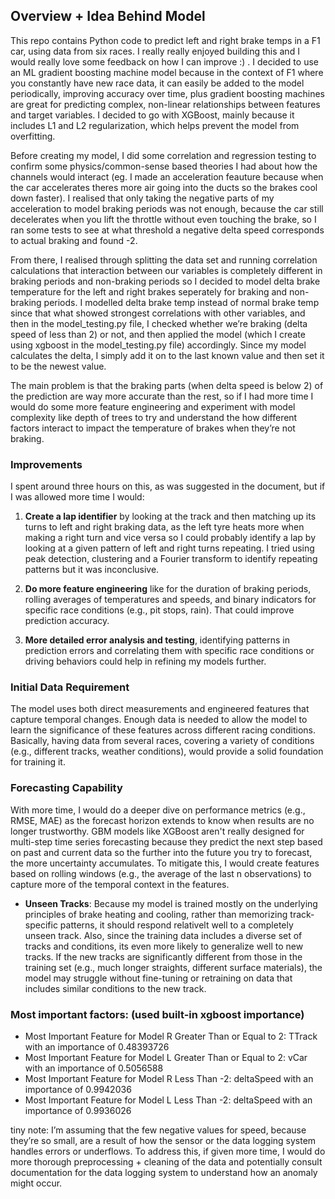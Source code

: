 ## Overview + Idea Behind Model 

This repo contains Python code to predict left and right brake temps in a F1 car, using data from six races. I really really enjoyed building this and I would really love some feedback on how I can improve :) . I decided to use an ML gradient boosting machine model because in the context of F1 where you constantly have new race data, it can easily be added to the model periodically, improving accuracy over time, plus gradient boosting machines are great for predicting complex, non-linear relationships between features and target variables. I decided to go with XGBoost, mainly because it includes L1 and L2 regularization, which helps prevent the model from overfitting.

Before creating my model, I did some correlation and regression testing to confirm some physics/common-sense based theories I had about how the channels would interact (eg. I made an acceleration feauture because when the car accelerates theres more air going into the ducts so the brakes cool down faster). I realised that only taking the negative parts of my acceleration to model braking periods was not enough, because the car still decelerates when you lift the throttle without even touching the brake, so I ran some tests to see at what threshold a negative delta speed corresponds to actual braking and found -2.

From there, I realised through splitting the data set and running correlation calculations that interaction between our variables is completely different in braking periods and non-braking periods so I decided to model delta brake temperature for the left and right brakes seperately for braking and non-braking periods. I modelled delta brake temp instead of normal brake temp since that what showed strongest correlations with other variables, and then in the model_testing.py file, I checked whether we’re braking (delta speed of less than 2) or not, and then applied the model (which I create using xgboost in the model_testing.py file) accordingly. Since my model calculates the delta, I simply add it on to the last known value and then set it to be the newest value.

The main problem is that the braking parts (when delta speed is below 2) of the prediction are way more accurate than the rest, so if I had more time I would do some more feature engineering and experiment with model complexity like depth of trees to try and understand the how different factors interact to impact the temperature of brakes when they’re not braking. 


### Improvements

I spent around three hours on this, as was suggested in the document, but if I was allowed more time I would:

1. **Create a lap identifier** by looking at the track and then matching up its turns to left and right braking data, as the left tyre heats more when making a right turn and vice versa so I could probably identify a lap by looking at a given pattern of left and right turns repeating. I tried using peak detection, clustering and a Fourier transform to identify repeating patterns but it was inconclusive.


2. **Do more feature engineering** like for the duration of braking periods, rolling averages of temperatures and speeds, and binary indicators for specific race conditions (e.g., pit stops, rain). That could improve prediction accuracy.


3. **More detailed error analysis and testing**, identifying patterns in prediction errors and correlating them with specific race conditions or driving behaviors could help in refining my models further.

### Initial Data Requirement

The model uses both direct measurements and engineered features that capture temporal changes. Enough data is needed to allow the model to learn the significance of these features across different racing conditions. Basically, having data from several races, covering a variety of conditions (e.g., different tracks, weather conditions), would provide a solid foundation for training it.

### Forecasting Capability

With more time, I would do a deeper dive on performance metrics (e.g., RMSE, MAE) as the forecast horizon extends to know when results are no longer trustworthy. GBM models like XGBoost aren't really designed for multi-step time series forecasting because they predict the next step based on past and current data so the further into the future you try to forecast, the more uncertainty accumulates. To mitigate this, I would create features based on rolling windows (e.g., the average of the last n observations) to capture more of the temporal context in the features.

- **Unseen Tracks**: Because my model is trained mostly on the underlying principles of brake heating and cooling, rather than memorizing track-specific patterns, it should respond relativelt well to a completely unseen track. Also, since the training data includes a diverse set of tracks and conditions, its even more likely to generalize well to new tracks. If the new tracks are significantly different from those in the training set (e.g., much longer straights, different surface materials), the model may struggle without fine-tuning or retraining on data that includes similar conditions to the new track.

### Most important factors: (used built-in xgboost importance)

* Most Important Feature for Model R Greater Than or Equal to 2: TTrack with an importance of 0.48393726
* Most Important Feature for Model L Greater Than or Equal to 2: vCar with an importance of 0.5056588
* Most Important Feature for Model R Less Than -2: deltaSpeed with an importance of 0.9942036
* Most Important Feature for Model L Less Than -2: deltaSpeed with an importance of 0.9936026

tiny note: I’m assuming that the few negative values for speed, because they’re so small, are a result of how the sensor or the data logging system handles errors or underflows. To address this, if given more time, I would do more thorough preprocessing + cleaning of the data and potentially consult documentation for the data logging system to 
understand how an anomaly might occur.
